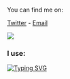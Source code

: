 <br>
  You can find me on:
  
  [Twitter](https://twitter.com/hmmlopl) - [Email](mailto:hmmlopl@hmmlopl.net)
</div>
<img src="https://github-readme-stats.vercel.app/api?username=hmmlaple&show_icons=true&line_height=45&include_all_commits=true" />

### I use:
[![Typing SVG](https://readme-typing-svg.herokuapp.com?size=38&duration=2000&color=62934E&lines=python;js;electron;java;react;svelte;%26+more)](https://git.io/typing-svg) 
